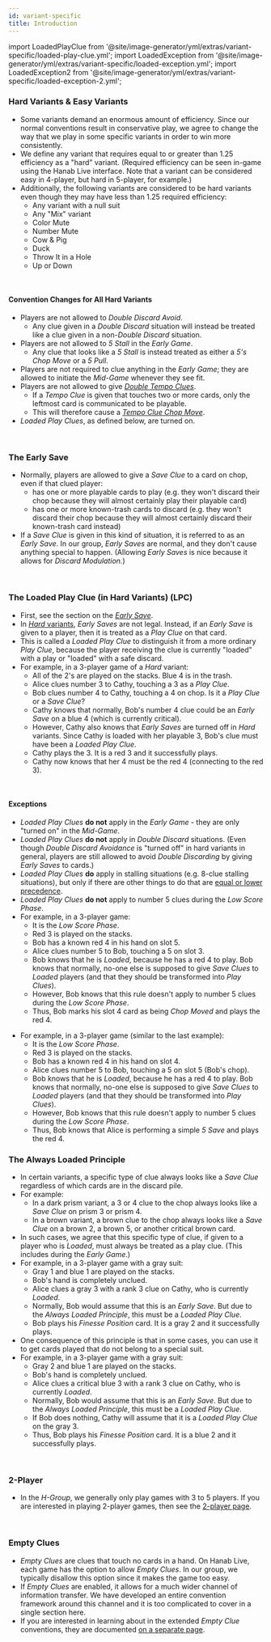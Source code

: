 ```yaml
---
id: variant-specific
title: Introduction
---
```


import LoadedPlayClue from '@site/image-generator/yml/extras/variant-specific/loaded-play-clue.yml';
import LoadedException from '@site/image-generator/yml/extras/variant-specific/loaded-exception.yml';
import LoadedException2 from '@site/image-generator/yml/extras/variant-specific/loaded-exception-2.yml';

### Hard Variants & Easy Variants

- Some variants demand an enormous amount of efficiency. Since our normal conventions result in conservative play, we agree to change the way that we play in some specific variants in order to win more consistently.
- We define any variant that requires equal to or greater than 1.25 efficiency as a "hard" variant. (Required efficiency can be seen in-game using the Hanab Live interface. Note that a variant can be considered easy in 4-player, but hard in 5-player, for example.)
- Additionally, the following variants are considered to be hard variants even though they may have less than 1.25 required efficiency:
  - Any variant with a null suit
  - Any "Mix" variant
  - Color Mute
  - Number Mute
  - Cow & Pig
  - Duck
  - Throw It in a Hole
  - Up or Down

<br />

#### Convention Changes for All Hard Variants

- Players are not allowed to _Double Discard Avoid_.
  - Any clue given in a _Double Discard_ situation will instead be treated like a clue given in a non-_Double Discard_ situation.
- Players are not allowed to _5 Stall_ in the _Early Game_.
  - Any clue that looks like a _5 Stall_ is instead treated as either a _5's Chop Move_ or a _5 Pull_.
- Players are not required to clue anything in the _Early Game_; they are allowed to initiate the _Mid-Game_ whenever they see fit.
- Players are not allowed to give [_Double Tempo Clues_](level-6.md#the-valuable-tempo-clue).
  - If a _Tempo Clue_ is given that touches two or more cards, only the leftmost card is communicated to be playable.
  - This will therefore cause a [_Tempo Clue Chop Move_](level-6.md#the-tempo-clue-chop-move-tccm).
- _Loaded Play Clues_, as defined below, are turned on.

<br />

### The Early Save

- Normally, players are allowed to give a _Save Clue_ to a card on chop, even if that clued player:
  - has one or more playable cards to play (e.g. they won't discard their chop because they will almost certainly play their playable card)
  - has one or more known-trash cards to discard (e.g. they won't discard their chop because they will almost certainly discard their known-trash card instead)
- If a _Save Clue_ is given in this kind of situation, it is referred to as an _Early Save_. In our group, _Early Saves_ are normal, and they don't cause anything special to happen. (Allowing _Early Saves_ is nice because it allows for _Discard Modulation._)

<br />

### The Loaded Play Clue (in Hard Variants) (LPC)

- First, see the section on the _[Early Save](#the-early-save)_.
- In [_Hard_ variants](#hard-variants--easy-variants), _Early Saves_ are not legal. Instead, if an _Early Save_ is given to a player, then it is treated as a _Play Clue_ on that card.
- This is called a _Loaded Play Clue_ to distinguish it from a more ordinary _Play Clue_, because the player receiving the clue is currently "loaded" with a play or "loaded" with a safe discard.
- For example, in a 3-player game of a _Hard_ variant:
  - All of the 2's are played on the stacks. Blue 4 is in the trash.
  - Alice clues number 3 to Cathy, touching a 3 as a _Play Clue_.
  - Bob clues number 4 to Cathy, touching a 4 on chop. Is it a _Play Clue_ or a _Save Clue_?
  - Cathy knows that normally, Bob's number 4 clue could be an _Early Save_ on a blue 4 (which is currently critical).
  - However, Cathy also knows that _Early Saves_ are turned off in _Hard_ variants. Since Cathy is loaded with her playable 3, Bob's clue must have been a _Loaded Play Clue_.
  - Cathy plays the 3. It is a red 3 and it successfully plays.
  - Cathy now knows that her 4 must be the red 4 (connecting to the red 3).

<LoadedPlayClue />

<br />

#### Exceptions

- _Loaded Play Clues_ **do not** apply in the _Early Game_ - they are only "turned on" in the _Mid-Game_.
- _Loaded Play Clues_ **do not** apply in _Double Discard_ situations. (Even though _Double Discard Avoidance_ is "turned off" in hard variants in general, players are still allowed to avoid _Double Discarding_ by giving _Early Saves_ to cards.)
- _Loaded Play Clues_ **do** apply in stalling situations (e.g. 8-clue stalling situations), but only if there are other things to do that are [equal or lower precedence](level-8.md#allowable-stall-clues-stall-table).
- _Loaded Play Clues_ **do not** apply to number 5 clues during the _Low Score Phase_.
- For example, in a 3-player game:
  - It is the _Low Score Phase_.
  - Red 3 is played on the stacks.
  - Bob has a known red 4 in his hand on slot 5.
  - Alice clues number 5 to Bob, touching a 5 on slot 3.
  - Bob knows that he is _Loaded_, because he has a red 4 to play. Bob knows that normally, no-one else is supposed to give _Save Clues_ to _Loaded_ players (and that they should be transformed into _Play Clues_).
  - However, Bob knows that this rule doesn't apply to number 5 clues during the _Low Score Phase_.
  - Thus, Bob marks his slot 4 card as being _Chop Moved_ and plays the red 4.

<LoadedException />

- For example, in a 3-player game (similar to the last example):
  - It is the _Low Score Phase_.
  - Red 3 is played on the stacks.
  - Bob has a known red 4 in his hand on slot 4.
  - Alice clues number 5 to Bob, touching a 5 on slot 5 (Bob's chop).
  - Bob knows that he is _Loaded_, because he has a red 4 to play. Bob knows that normally, no-one else is supposed to give _Save Clues_ to _Loaded_ players (and that they should be transformed into _Play Clues_).
  - However, Bob knows that this rule doesn't apply to number 5 clues during the _Low Score Phase_.
  - Thus, Bob knows that Alice is performing a simple _5 Save_ and plays the red 4.

<LoadedException2 />

### The Always Loaded Principle

- In certain variants, a specific type of clue always looks like a _Save Clue_ regardless of which cards are in the discard pile.
- For example:
  - In a dark prism variant, a 3 or 4 clue to the chop always looks like a _Save Clue_ on prism 3 or prism 4.
  - In a brown variant, a brown clue to the chop always looks like a _Save Clue_ on a brown 2, a brown 5, or another critical brown card.
- In such cases, we agree that this specific type of clue, if given to a player who is _Loaded_, must always be treated as a play clue. (This includes during the _Early Game_.)
- For example, in a 3-player game with a gray suit:
  - Gray 1 and blue 1 are played on the stacks.
  - Bob's hand is completely unclued.
  - Alice clues a gray 3 with a rank 3 clue on Cathy, who is currently _Loaded_.
  - Normally, Bob would assume that this is an _Early Save_. But due to the _Always Loaded Principle_, this must be a _Loaded Play Clue_.
  - Bob plays his _Finesse Position_ card. It is a gray 2 and it successfully plays.
- One consequence of this principle is that in some cases, you can use it to get cards played that do not belong to a special suit.
- For example, in a 3-player game with a gray suit:
  - Gray 2 and blue 1 are played on the stacks.
  - Bob's hand is completely unclued.
  - Alice clues a critical blue 3 with a rank 3 clue on Cathy, who is currently _Loaded_.
  - Normally, Bob would assume that this is an _Early Save_. But due to the _Always Loaded Principle_, this must be a _Loaded Play Clue_.
  - If Bob does nothing, Cathy will assume that it is a _Loaded Play Clue_ on the gray 3.
  - Thus, Bob plays his _Finesse Position_ card. It is a blue 2 and it successfully plays.

<br />

### 2-Player

- In the _H-Group_, we generally only play games with 3 to 5 players. If you are interested in playing 2-player games, then see the [2-player page](https://github.com/hanabi/hanabi.github.io/blob/main/misc/2-player.md).

<br />

### Empty Clues

- _Empty Clues_ are clues that touch no cards in a hand. On Hanab Live, each game has the option to allow _Empty Clues_. In our group, we typically disallow this option since it makes the game too easy.
- If _Empty Clues_ are enabled, it allows for a much wider channel of information transfer. We have developed an entire convention framework around this channel and it is too complicated to cover in a single section here.
- If you are interested in learning about in the extended _Empty Clue_ conventions, they are documented [on a separate page](https://github.com/hanabi/hanabi.github.io/blob/main/misc/empty-clues.md).
